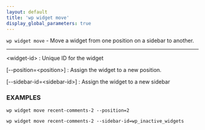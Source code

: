 ```yaml
---
layout: default
title: 'wp widget move'
display_global_parameters: true
---
```


`wp widget move` - Move a widget from one position on a sidebar to another.

<hr />

&lt;widget-id&gt;
: Unique ID for the widget

[\--position=&lt;position&gt;]
: Assign the widget to a new position.

[\--sidebar-id=&lt;sidebar-id&gt;]
: Assign the widget to a new sidebar

### EXAMPLES

    wp widget move recent-comments-2 --position=2

    wp widget move recent-comments-2 --sidebar-id=wp_inactive_widgets



